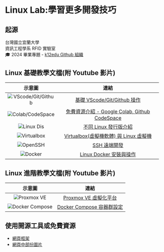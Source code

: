 # Linux Lab:學習更多開發技巧
## 起源
台灣國立宜蘭大學  
資訊工程學系 RFID 實驗室  
🎓 2024 畢業專題 - [k12edu Github 組織](https://github.com/k12edu)  

## Linux 基礎教學文檔(附 Youtube 影片)
| 示意圖 | 連結 |
|:----:|:----:|
| ![VScode/Git/Github]() | [基礎 VScode/Git/Github 操作]() |
| ![Colab/CodeSpace]() | [免費資源介紹 - Google Colab, Github CodeSpace]() |
| ![Linux Dis]() | [不同 Linux 發行版介紹]() |
| ![Virtualbox]() | [Virtualbox(虛擬機軟體) 與 Linux 虛擬機]() |
| ![OpenSSH]() | [SSH 遠端開發]() |
| ![Docker]() | [Linux Docker 安裝與操作]() |

## Linux 進階教學文檔(附 Youtube 影片)
| 示意圖 | 連結 |
|:----:|:----:|
| ![Proxmox VE]() | [Proxmox VE 虛擬化平台]() |
| ![Docker Compose]() | [Docker Compose 容器群設定]() |

## 使用開源工具或免費資源
- [網頁框架](https://github.com/docsifyjs/docsify)
- [網頁中部份圖片](./_media/source.md)